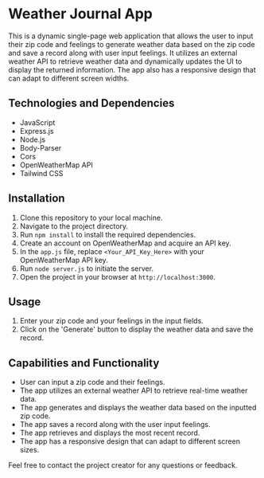 # Weather Journal App

This is a dynamic single-page web application that allows the user to input their zip code and feelings to generate weather data based on the zip code and save a record along with user input feelings. It utilizes an external weather API to retrieve weather data and dynamically updates the UI to display the returned information. The app also has a responsive design that can adapt to different screen widths.

## Technologies and Dependencies

- JavaScript
- Express.js
- Node.js
- Body-Parser
- Cors
- OpenWeatherMap API
- Tailwind CSS

## Installation

1. Clone this repository to your local machine.
2. Navigate to the project directory.
3. Run `npm install` to install the required dependencies.
4. Create an account on OpenWeatherMap and acquire an API key.
5. In the `app.js` file, replace `<Your_API_Key_Here>` with your OpenWeatherMap API key.
6. Run `node server.js` to initiate the server.
7. Open the project in your browser at `http://localhost:3000`.

## Usage

1. Enter your zip code and your feelings in the input fields.
2. Click on the 'Generate' button to display the weather data and save the record.

## Capabilities and Functionality

- User can input a zip code and their feelings.
- The app utilizes an external weather API to retrieve real-time weather data.
- The app generates and displays the weather data based on the inputted zip code.
- The app saves a record along with the user input feelings.
- The app retrieves and displays the most recent record.
- The app has a responsive design that can adapt to different screen sizes.

Feel free to contact the project creator for any questions or feedback.
